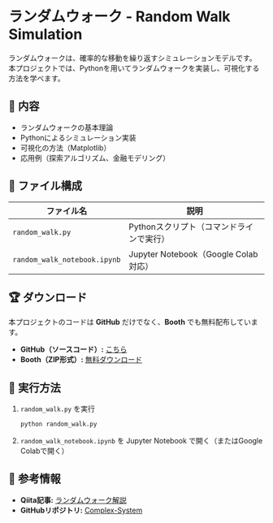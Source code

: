 # ランダムウォーク - Random Walk Simulation

ランダムウォークは、確率的な移動を繰り返すシミュレーションモデルです。  
本プロジェクトでは、Pythonを用いてランダムウォークを実装し、可視化する方法を学べます。

## 📌 内容
- ランダムウォークの基本理論
- Pythonによるシミュレーション実装
- 可視化の方法（Matplotlib）
- 応用例（探索アルゴリズム、金融モデリング）

## 📂 ファイル構成
| ファイル名 | 説明 |
|------------|--------------------------------------------|
| `random_walk.py` | Pythonスクリプト（コマンドラインで実行） |
| `random_walk_notebook.ipynb` | Jupyter Notebook（Google Colab対応） |

## 🏆 ダウンロード
本プロジェクトのコードは **GitHub** だけでなく、**Booth** でも無料配布しています。

- **GitHub（ソースコード）:** [こちら](https://github.com/Ry02024/Complex-System/tree/main/random_walk)
- **Booth（ZIP形式）:** [無料ダウンロード](https://complex-dynamics.booth.pm/items/6457102)

## 🔧 実行方法
1. `random_walk.py` を実行
    ```sh
    python random_walk.py
    ```
2. `random_walk_notebook.ipynb` を Jupyter Notebook で開く（またはGoogle Colabで開く）

## 📝 参考情報
- **Qiita記事:** [ランダムウォーク解説](https://qiita.com/xxxx)
- **GitHubリポジトリ:** [Complex-System](https://github.com/Ry02024/Complex-System)
